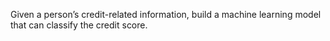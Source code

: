Given a person’s credit-related information, build a machine learning model that can classify the credit score.
